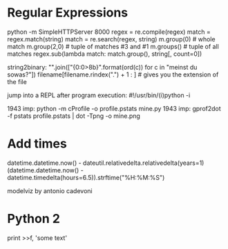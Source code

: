 # Regular Expressions
python -m SimpleHTTPServer 8000
regex = re.compile(regex)
match = regex.match(string)
match = re.search(regex, string)
m.group(0)   # whole match
m.group(2,0) # tuple of matches #3 and #1
m.groups()   # tuple of all matches
regex.sub(lambda match: match.group(), string[, count=0])

string2binary: "".join(["{0:0>8b}".format(ord(c)) for c in "meinst du sowas?"])
filename[filename.rindex(".") + 1 : ] # gives you the extension of the file

jump into a REPL after program execution: #!/usr/bin/(i)python -i

1943 imp: python -m cProfile -o profile.pstats mine.py
1943 imp: gprof2dot -f pstats profile.pstats | dot -Tpng -o mine.png

# Add times
datetime.datetime.now() - dateutil.relativedelta.relativedelta(years=1)
(datetime.datetime.now() - datetime.timedelta(hours=6.5)).strftime("%H:%M:%S")

modelviz by antonio cadevoni

# Python 2
print >>f, 'some text'
